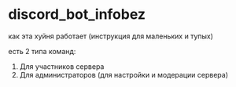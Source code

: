 # discord_bot_infobez

как эта хуйня работает (инструкция для маленьких и тупых)

есть 2 типа команд:
1. Для участников сервера 
2. Для администраторов (для настройки и модерации сервера)